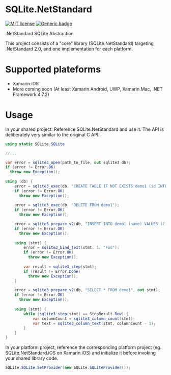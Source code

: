 # SQLite.NetStandard
[![MIT license](https://img.shields.io/badge/License-MIT-blue.svg)](https://lbesson.mit-license.org/)
[![Generic badge](https://img.shields.io/badge/.netstandard-2.0-green.svg)](https://shields.io/)

.NetStandard SQLite Abstraction

This project consists of a "core" library (SQLite.NetStandard) targeting .NetStandard 2.0, and one implementation for each platform.

# Supported plateforms
* Xamarin.iOS
* More coming soon (At least Xamarin.Android, UWP, Xamarin.Mac, .NET Framework 4.7.2)

# Usage
In your shared project:
Reference SQLite.NetStandard and use it. The API is deliberately very similar to the original C API.
```csharp
using static SQLite.SQLite

//...

var error = sqlite3_open(path_to_file, out sqlite3 db);
if (error != Error.OK)
  throw new Exception();
  
using (db) {
    error = sqlite3_exec(db, "CREATE TABLE IF NOT EXISTS demo1 (id INTEGER PRIMARY KEY AUTOINCREMENT, name TEXT)");
    if (error != Error.OK)
      throw new Exception();
  
    error = sqlite3_exec(db, "DELETE FROM demo1");
    if (error != Error.OK)
      throw new Exception();

    error = sqlite3_prepare_v2(db, "INSERT INTO demo1 (name) VALUES (?)", out sqlite3_stmt stmt);
    if (error != Error.OK)
      throw new Exception();
      
    using (stmt) {
        error = sqlite3_bind_text(stmt, 1, "Foo");
        if (error != Error.OK)
          throw new Exception();
      
        var result = sqlite3_step(stmt);
        if (result != Error.Done)
          throw new Exception();
    }

    error = sqlite3_prepare_v2(db, "SELECT * FROM demo1", out stmt);
    if (error != Error.OK)
      throw new Exception();
      
    using (stmt) {
        while (sqlite3_step(stmt) == StepResult.Row) {
            var columnCount = sqlite3_column_count(stmt);
            var text = sqlite3_column_text(stmt, columnCount - 1);
        }
    }
}
```

In your platform project, reference the corresponding platform project (eg. SQLite.NetStandard.iOS on Xamarin.iOS) and initialize it before invoking your shared library code.

```csharp
SQLite.SQLite.SetProvider(new SQLite.SQLiteProvider());
```
